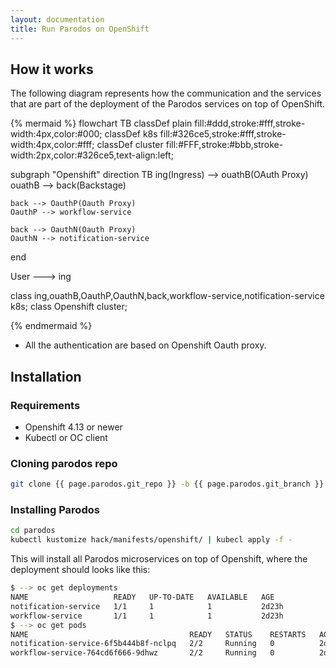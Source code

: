 ```yaml
---
layout: documentation
title: Run Parodos on OpenShift
---
```


## How it works

The following diagram represents how the communication and the services that
are part of the deployment of the Parodos services on top of OpenShift.

{% mermaid %}
flowchart TB
  classDef plain fill:#ddd,stroke:#fff,stroke-width:4px,color:#000;
  classDef k8s fill:#326ce5,stroke:#fff,stroke-width:4px,color:#fff;
  classDef cluster fill:#FFF,stroke:#bbb,stroke-width:2px,color:#326ce5,text-align:left;

  subgraph "Openshift"
    direction TB
    ing(Ingress) --> ouathB(OAuth Proxy)
    ouathB --> back(Backstage)

    back --> OauthP(Oauth Proxy)
    OauthP --> workflow-service

    back --> OauthN(Oauth Proxy)
    OauthN --> notification-service
  end

  User --->  ing

  class ing,ouathB,OauthP,OauthN,back,workflow-service,notification-service k8s;
  class Openshift cluster;

{% endmermaid %}

- All the authentication are based on Openshift Oauth proxy.

## Installation

### Requirements

- Openshift 4.13 or newer
- Kubectl or OC client

### Cloning parodos repo

```bash
git clone {{ page.parodos.git_repo }} -b {{ page.parodos.git_branch }}
```

### Installing Parodos

```bash
cd parodos
kubectl kustomize hack/manifests/openshift/ | kubecl apply -f -
```

This will install all Parodos microservices on top of Openshift, where the
deployment should looks like this:

```bash
$ --> oc get deployments
NAME                   READY   UP-TO-DATE   AVAILABLE   AGE
notification-service   1/1     1            1           2d23h
workflow-service       1/1     1            1           2d23h
$ --> oc get pods
NAME                                    READY   STATUS    RESTARTS   AGE
notification-service-6f5b444b8f-nclpq   2/2     Running   0          2d22h
workflow-service-764cd6f666-9dhwz       2/2     Running   0          2d23h
```
